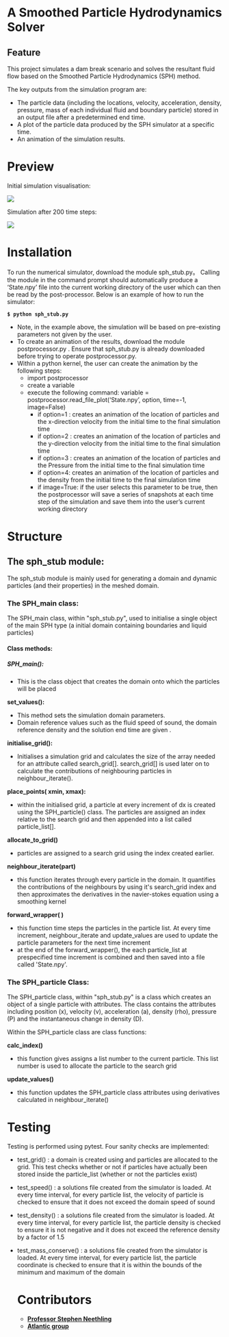 ﻿# A Smoothed Particle Hydrodynamics Solver



## Feature

This project simulates a dam break scenario and solves the resultant fluid flow based on the Smoothed Particle Hydrodynamics (SPH) method.

The key outputs from the simulation program are:

-  The particle data (including the locations, velocity, acceleration, density, pressure, mass of each individual fluid and boundary particle) stored in  an output file after a predetermined end time.
-  A plot of the particle data produced by the SPH simulator at a specific time.
-  An animation of the simulation results.



# Preview

Initial simulation visualisation:

![](https://github.com/msc-acse/acse-4-project-2-atlantic/blob/master/before.png)

Simulation after 200 time steps:

![](https://github.com/msc-acse/acse-4-project-2-atlantic/blob/master/after.png)

# Installation

To run the numerical simulator, download the module sph_stub.py。 Calling the module in the command prompt should automatically produce a ‘State.npy’ file into the current working directory of the user which can then be read by the post-processor.
Below is an example of how to run the simulator:

**`$ python sph_stub.py`**

* Note, in the example above, the simulation will be based on pre-existing parameters not given by the user.
* To create an animation of the results, download the module postprocessor.py . Ensure that sph_stub.py is already downloaded before trying to operate postprocessor.py.
* Within a python kernel, the user can create the animation by the following steps:
  - import postprocessor
  - create a variable
  - execute the following command: variable = postprocessor.read_file_plot(‘State.npy’, option, time=-1, image=False)
    - if option=1 : creates an animation of the location of particles and the x-direction velocity from the initial time to the final simulation time
    - if option=2  : creates an animation of the location of particles and the y-direction velocity from the initial time to the final simulation time
    - if option=3  : creates an animation of the location of particles and the Pressure from the initial time to the final simulation time
    - if option=4: creates an animation of the location of particles and the density from the initial time to the final simulation time
    - if image=True: if the user selects this parameter to be true, then the postprocessor will save a series of snapshots at each time step of the simulation and save them into the user’s current working directory



# Structure

## The sph_stub module:

The sph_stub module is mainly used for generating a  domain and dynamic particles (and their properties) in the meshed domain.

 ### The  SPH_main class: 
The SPH_main class, within "sph_stub.py", used to initialise a single object of the main SPH type (a initial domain containing boundaries and liquid particles) <br>

#### Class methods:

##### **SPH_main():**

- This is the class object that creates the domain onto which the particles will be placed

**set_values():**

- This method sets the simulation domain parameters.
- Domain reference values such as the fluid speed of sound, the domain reference density and the solution end time are given .<br>

**initialise_grid():**

- Initialises a simulation grid and calculates the size of the array needed for an attribute called search_grid[]. search_grid[] is used later on to calculate the contributions of neighbouring particles in neighbour_iterate().

**place_points( xmin,  xmax):**

- within the initialised grid, a particle at every increment of dx is created using the SPH_particle() class. The particles are assigned an index relative to the search grid and then appended into a list called particle_list[].

**allocate_to_grid()**

- particles are assigned to a search grid using the index created earlier.

**neighbour_iterate(part)**

* this function iterates through every particle in the domain. It quantifies the contributions of the neighbours by using it's search_grid index and then approximates the derivatives in the navier-stokes equation using a smoothing kernel

**forward_wrapper( )**

-  this function time steps the particles in the particle list. At every time increment, neighbour_iterate and update_values are used to update the particle parameters for the next time increment
-  at the end of the forward_wrapper(), the each particle_list at prespecified time increment is combined and then saved into a file called 'State.npy'.

### The SPH_particle Class:

The SPH_particle class, within "sph_stub.py" is a class which creates an object of a single particle with attributes. The class contains the attributes including position (x), velocity (v), acceleration (a), density (rho), pressure (P) and the instantaneous change in density (D).

Within the SPH_particle class are class functions:

**calc_index()**

- this function gives assigns a list number to the current particle. This list number is used to allocate the particle to the search grid

**update_values()**

- this function updates the SPH_particle class attributes using derivatives calculated in neighbour_iterate()

# Testing

Testing is performed using pytest.  Four sanity checks are implemented:

-  test_grid() : a domain is created using and particles are allocated to the grid. This test checks whether or not if particles have actually been stored inside the particle_list (whether or not the particles exist)
- test_speed() : a solutions file created from the simulator is loaded. At every time interval, for every particle list, the velocity of particle is checked to ensure that it does not exceed the domain speed of sound
- test_density() : a solutions file created from the simulator is loaded. At every time interval, for every particle list, the particle density is checked to ensure it is not negative and it does not exceed the reference density by a factor of 1.5
- test_mass_conserve() : a solutions file created from the simulator is loaded. At every time interval, for every particle list, the particle coordinate is checked to ensure that it is within the bounds of the minimum and maximum of the domain


  # Contributors

  - [**Professor Stephen Neethling**](https://www.imperial.ac.uk/people/s.neethling)
  - [**Atlantic group**](https://github.com/msc-acse/acse-4-project-2-atlantic)
